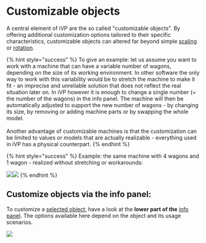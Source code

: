 # Customizable objects

A central element of iVP are the so called "customizable objects". By offering additional customization options tailored to their specific characteristics, customizable objects can altered far beyond simple [scaling](scale-objects.md) or [rotation](rotate-objects.md).

{% hint style="success" %}
To give an example: let us assume you want to work with a machine that can have a variable number of wagons, depending on the size of its working environment. In other software the only way to work with this variability would be to stretch the machine to make it fit - an imprecise and unreliable solution that does not reflect the real situation later on. In iVP however it is enough to change a single number (= the number of the wagons) in the info panel. The machine will then be automatically adjusted to support the new number of wagons - by changing its size, by removing or adding machine parts or by swapping the whole model.\
\
Another advantage of customizable machines is that the customization can be limited to values or models that are actually realizable - everything used in iVP has a physical counterpart.
{% endhint %}

{% hint style="success" %}
Example: the same machine with 4 wagons and 1 wagon - realized without stretching or workarounds:

![](../../../.gitbook/assets/iVP\_guide\_customize\_objects\_example\_6\_wagons.jpg)![](../../../.gitbook/assets/iVP\_guide\_customize\_objects\_example\_1\_wagon.jpg)&#x20;
{% endhint %}

## Customize objects via the info panel:

To customize a [selected object](selecting-and-moving-objects.md), have a look at the **lower part of the** [info panel](../user-interface/the-info-panel.md). The options available here depend on the object and its usage scenarios.

![](../../../.gitbook/assets/iVP\_guide\_customize\_objects\_info\_panel.jpg)
